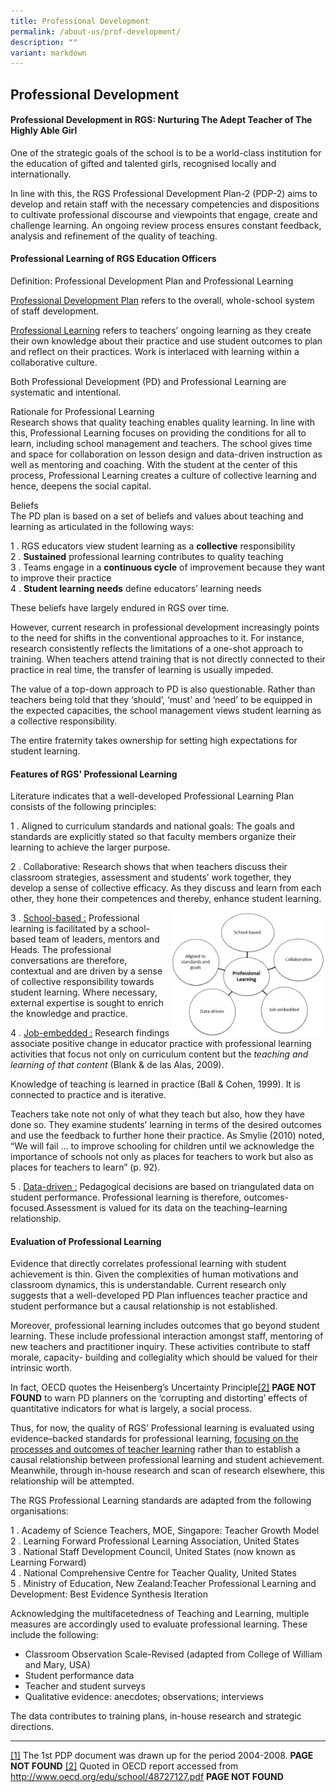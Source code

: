 ```yaml
---
title: Professional Development
permalink: /about-us/prof-development/
description: ""
variant: markdown
---
```

## Professional Development

#### Professional Development in RGS: Nurturing The Adept Teacher of The Highly Able Girl


One of the strategic goals of the school is to be a world-class institution for the education of gifted and talented girls, recognised locally and internationally.

In line with this, the RGS Professional Development Plan-2 (PDP-2) aims to develop and retain staff with the necessary competencies and dispositions to cultivate professional discourse and viewpoints that engage, create and challenge learning. An ongoing review process ensures constant feedback, analysis and refinement of the quality of teaching.

#### Professional Learning of RGS Education Officers

Definition: Professional Development Plan and Professional Learning

<u>Professional Development Plan</u> refers to the overall, whole-school system of staff development.

<u>Professional Learning</u> refers to teachers’ ongoing learning as they create their own knowledge about their practice and use student outcomes to plan and reflect on their practices. Work is interlaced with learning within a collaborative culture.

Both Professional Development (PD) and Professional Learning are systematic and intentional.

Rationale for Professional Learning<br>
Research shows that quality teaching enables quality learning. In line with this, Professional Learning focuses on providing the conditions for all to learn, including school management and teachers. The school gives time and space for collaboration on lesson design and data-driven instruction as well as mentoring and coaching. With the student at the center of this process, Professional Learning creates a culture of collective learning and hence, deepens the social capital.

Beliefs<br>
The PD plan is based on a set of beliefs and values about teaching and learning as articulated in the following ways:

1 \.  RGS educators view student learning as a **collective** responsibility<br>
2 \.  **Sustained** professional learning contributes to quality teaching<br>
3 \.  Teams engage in a **continuous cycle** of improvement because they want to improve their practice<br>
4 \.  **Student learning needs** define educators’ learning needs

These beliefs have largely endured in RGS over time.

However, current research in professional development increasingly points to the need for shifts in the conventional approaches to it. For instance, research consistently reflects the limitations of a one-shot approach to training. When teachers attend training that is not directly connected to their practice in real time, the transfer of learning is usually impeded.

The value of a top-down approach to PD is also questionable. Rather than teachers being told that they ‘should’, ‘must’ and ‘need’ to be equipped in the expected capacities, the school management views student learning as a collective responsibility.

The entire fraternity takes ownership for setting high expectations for student learning.

#### Features of RGS' Professional Learning


Literature indicates that a well-developed Professional Learning Plan consists of the following principles:

1 \.  Aligned to curriculum standards and national goals: The goals and standards are explicitly stated so that faculty members organize their learning to achieve the larger purpose.
    
2 \.  Collaborative: Research shows that when teachers discuss their classroom strategies, assessment and students’ work together, they develop a sense of collective efficacy. As they discuss and learn from each other, they hone their competences and thereby, enhance student learning.

<img src="/images/Prof dev infographic 1.jpg" style="width:49%" align="right">

3 \.  <u>School-based&nbsp;:</u> Professional learning is facilitated by a school-based team of leaders, mentors and Heads. The professional conversations are therefore, contextual and are driven by a sense of collective responsibility towards student learning. Where necessary, external expertise is sought to enrich the knowledge and practice.

4 \.  <u>Job-embedded&nbsp;:</u> Research findings associate positive change in educator practice with professional learning activities that focus not only on curriculum content but the&nbsp;_teaching and learning of that content_&nbsp;(Blank &amp; de las Alas, 2009).
    
Knowledge of teaching is learned in practice (Ball &amp; Cohen, 1999). It is connected to practice and is iterative.
    
Teachers take note not only of what they teach but also, how they have done so. They examine students’ learning in terms of the desired outcomes and use the feedback to further hone their practice. As Smylie (2010) noted, “We will fail … to improve schooling for children until we acknowledge the importance of schools not only as places for teachers to work but also as places for teachers to learn” (p. 92).

5 \.  <u>Data-driven&nbsp;:</u> Pedagogical decisions are based on triangulated data on student performance. Professional learning is therefore, outcomes-focused.Assessment is valued for its data on the teaching–learning relationship.

#### Evaluation of Professional Learning

Evidence that directly correlates professional learning with student achievement is thin. Given the complexities of human motivations and classroom dynamics, this is understandable. Current research only suggests that a well-developed PD Plan influences teacher practice and student performance but a causal relationship is not established.

Moreover, professional learning includes outcomes that go beyond student learning. These include professional interaction amongst staff, mentoring of new teachers and practitioner inquiry. These activities contribute to staff morale, capacity- building and collegiality which should be valued for their intrinsic worth.

In fact, OECD quotes the Heisenberg’s Uncertainty Principle[\[2\]](https://www.rgs.edu.sg/about-us/professional-development#_ftn2) **PAGE NOT FOUND**&nbsp;to warn PD planners on the ‘corrupting and distorting’ effects of quantitative indicators for what is largely, a social process.

Thus, for now, the quality of RGS’ Professional learning is evaluated using evidence–backed standards for professional learning,&nbsp;<u>focusing on the processes and outcomes of teacher learning</u>&nbsp;rather than to establish a causal relationship between professional learning and student achievement. Meanwhile, through in-house research and scan of research elsewhere, this relationship will be attempted.

The RGS Professional Learning standards are adapted from the following organisations:

1 \.  Academy of Science Teachers, MOE, Singapore: Teacher Growth Model<br>
2 \.  Learning Forward Professional Learning Association, United States<br>
3 \.  National Staff Development Council, United States (now known as Learning Forward)<br>
4 \.  National Comprehensive Centre for Teacher Quality, United States<br>
5 \.  Ministry of Education, New Zealand:Teacher Professional Learning and Development: Best Evidence Synthesis Iteration

Acknowledging the multifacetedness of Teaching and Learning, multiple measures are accordingly used to evaluate professional learning. These include the following:

*   Classroom Observation Scale-Revised (adapted from College of William and Mary, USA)
*   Student performance data
*   Teacher and student surveys
*   Qualitative evidence: anecdotes; observations; interviews

The data contributes to training plans, in-house research and strategic directions.

----

[\[1\]](https://www.rgs.edu.sg/about-us/professional-development#_ftnref1)&nbsp;The 1st PDP document was drawn up for the period 2004-2008.  **PAGE NOT FOUND**
[\[2\]](https://www.rgs.edu.sg/about-us/professional-development#_ftnref2)&nbsp;Quoted in OECD report accessed from http://www.oecd.org/edu/school/48727127.pdf **PAGE NOT FOUND**